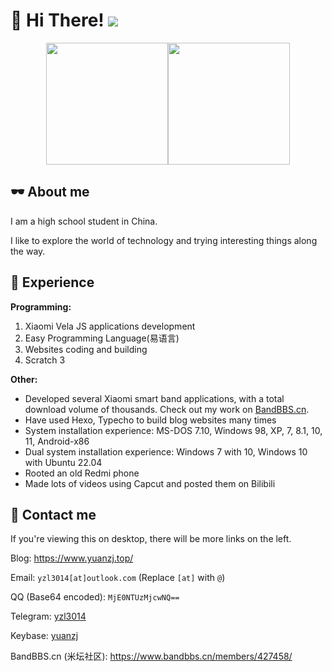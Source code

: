 # 👋 Hi There! ![](https://komarev.com/ghpvc/?username=yzl3014)
<div align="center">
  <img height="195px" src="https://github-readme-stats.vercel.app/api?username=yzl3014&show_icons=true&rank_icon=github" /><img height="195px" src="https://github-readme-stats.vercel.app/api/top-langs/?username=yzl3014&layout=compact&size_weight=0.5&count_weight=0.5" />
</div>

## 🕶 About me

I am a high school student in China.

I like to explore the world of technology and trying interesting things along the way.

## 📃 Experience

**Programming:**
1. Xiaomi Vela JS applications development
2. Easy Programming Language(易语言)
3. Websites coding and building
4. Scratch 3

**Other:**
- Developed several Xiaomi smart band applications, with a total download volume of thousands. Check out my work on [BandBBS.cn](https://www.bandbbs.cn/members/427458/#resources).
- Have used Hexo, Typecho to build blog websites many times
- System installation experience: MS-DOS 7.10, Windows 98, XP, 7, 8.1, 10, 11, Android-x86
- Dual system installation experience: Windows 7 with 10, Windows 10 with Ubuntu 22.04
- Rooted an old Redmi phone
- Made lots of videos using Capcut and posted them on Bilibili

## 💬 Contact me

If you're viewing this on desktop, there will be more links on the left.

Blog: https://www.yuanzj.top/

Email: `yzl3014[at]outlook.com` (Replace `[at]` with `@`)

QQ (Base64 encoded): `MjE0NTUzMjcwNQ==`

Telegram: [yzl3014](https://t.me/yzl3014)

Keybase: [yuanzj](https://keybase.io/yuanzj)

BandBBS.cn (米坛社区): https://www.bandbbs.cn/members/427458/
